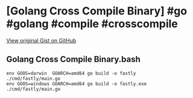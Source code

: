 # [Golang Cross Compile Binary] #go #golang #compile #crosscompile

[View original Gist on GitHub](https://gist.github.com/Integralist/f21d57a8fcada8d4c2ac79bece4337b4)

## Golang Cross Compile Binary.bash

```shell
env GOOS=darwin  GOARCH=amd64 go build -o fastly     ./cmd/fastly/main.go
env GOOS=windows GOARCH=amd64 go build -o fastly.exe ./cmd/fastly/main.go
```

